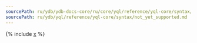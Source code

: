 ```yaml
---
sourcePath: ru/ydb/ydb-docs-core/ru/core/yql/reference/yql-core/syntax/not_yet_supported.md
sourcePath: ru/ydb/yql/reference/yql-core/syntax/not_yet_supported.md
---
```


{% include [x](_includes/not_yet_supported.md) %}
